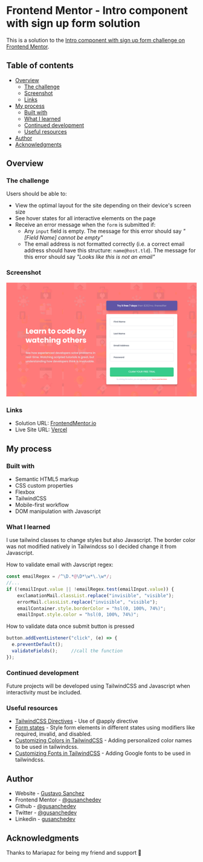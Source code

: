 # Frontend Mentor - Intro component with sign up form solution

This is a solution to the [Intro component with sign up form challenge on Frontend Mentor](https://www.frontendmentor.io/challenges/intro-component-with-signup-form-5cf91bd49edda32581d28fd1). 

## Table of contents

- [Overview](#overview)
  - [The challenge](#the-challenge)
  - [Screenshot](#screenshot)
  - [Links](#links)
- [My process](#my-process)
  - [Built with](#built-with)
  - [What I learned](#what-i-learned)
  - [Continued development](#continued-development)
  - [Useful resources](#useful-resources)
- [Author](#author)
- [Acknowledgments](#acknowledgments)


## Overview

### The challenge

Users should be able to:

- View the optimal layout for the site depending on their device's screen size
- See hover states for all interactive elements on the page
- Receive an error message when the `form` is submitted if:
  - Any `input` field is empty. The message for this error should say *"[Field Name] cannot be empty"*
  - The email address is not formatted correctly (i.e. a correct email address should have this structure: `name@host.tld`). The message for this error should say *"Looks like this is not an email"*

### Screenshot

![](images/ScreenshotIntroComponentWithSignUpForm.png)

### Links

- Solution URL: [FrontendMentor.io](https://www.frontendmentor.io/solutions/intro-component-with-signup-form-with-javascript-dom-manipulation-K5T6qv-RR)
- Live Site URL: [Vercel](https://prj-01-intro-component-with-signup-form.vercel.app/)

## My process

### Built with

- Semantic HTML5 markup
- CSS custom properties
- Flexbox
- TailwindCSS
- Mobile-first workflow
- DOM manipulation with Javascript


### What I learned

I use tailwind classes to change styles  but also Javascript. The border color was not modified natively in Tailwindcss so I decided change it from Javascript.

How to validate email with Javscript regex:

```js
const emailRegex = /^\D.*@\D*\w*\.\w*/;
//...
if (!emailInput.value || !emailRegex.test(emailInput.value)) {
    exclamationMail.classList.replace("invisible", "visible");
    errorMail.classList.replace("invisible", "visible");
    emailContainer.style.borderColor = "hsl(0, 100%, 74%)";
    emailInput.style.color = "hsl(0, 100%, 74%)";
```

How to validate data once submit button is pressed
```js
button.addEventListener("click", (e) => {
  e.preventDefault();
  validateFields();     //call the function
});
```

### Continued development

Future projects will be developed using TailwindCSS and Javascript when interactivity must be included.

### Useful resources

- [TailwindCSS Directives](https://tailwindcss.com/docs/functions-and-directives) - Use of @apply directive
- [Form states](https://tailwindcss.com/docs/hover-focus-and-other-states#form-states) - Style form elements in different states using modifiers like required, invalid, and disabled.
- [Customizing Colors in TailwindCSS](https://tailwindcss.com/docs/customizing-colors) - Adding personalized color names to be used in tailwindcss.
- [Customizing Fonts in TailwindCSS](https://tailwindcss.com/docs/font-family#using-custom-values) - Adding Google fonts to be used in tailwindcss.

## Author

- Website - [Gustavo Sanchez](https://www.gusanche.dev)
- Frontend Mentor - [@gusanchedev](https://www.frontendmentor.io/profile/gusanchedev)
- Github - [@gusanchedev](https://www.github.com/gusanchedev)
- Twitter - [@gusanchedev](https://www.twitter.com/gusanchedev)
- Linkedin - [gusanchedev](https://www.linkedin.com/in/gusanchedev/)

## Acknowledgments

Thanks to Mariapaz for being my friend and support 💙
